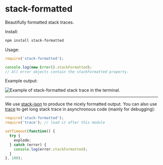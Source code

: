 stack-formatted
===============

Beautifully formatted stack traces.

Install:

```bash
npm install stack-formatted
```

Usage:

```javascript
require('stack-formatted');

console.log(new Error().stackFormatted);
// All error objects contain the stackFormatted property.
```

Example output:

![Example of stack-formatted stack trace in the terminal.][example-image]

----

We use [stack-json] to produce the nicely formatted output. You can also use [trace] to get long stack trace in asynchronous code (mainly for debugging):

```javascript
require('stack-formatted');
require('trace'); // load it after this module

setTimeout(function() {
  try {
    explode;
  } catch (error) {
    console.log(error.stackFormatted);
  }
}, 100);
```


[stack-json]: https://github.com/walling/stack-json
[trace]: https://github.com/AndreasMadsen/trace
[example-image]: https://raw.github.com/walling/stack-formatted/master/example.png
